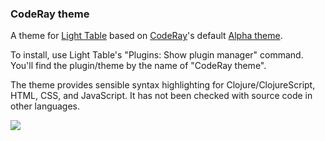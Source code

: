 ### CodeRay theme

A theme for [Light Table](http://www.lighttable.com) based on [CodeRay](http://coderay.rubychan.de)'s default [Alpha theme](https://github.com/rubychan/coderay/blob/master/lib/coderay/styles/alpha.rb).

To install, use Light Table's "Plugins: Show plugin manager" command. You'll find the plugin/theme by the name of "CodeRay theme".

The theme provides sensible syntax highlighting for Clojure/ClojureScript, HTML, CSS, and JavaScript. It has not been checked with source code in other languages.


<img src="https://raw.github.com/xavi/coderay-lighttable-theme/master/screenshot.png">
